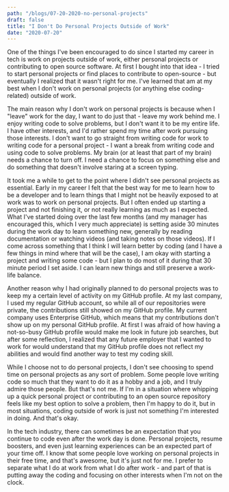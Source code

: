 ```yaml
---
path: "/blogs/07-20-2020-no-personal-projects"
draft: false 
title: "I Don't Do Personal Projects Outside of Work"
date: "2020-07-20"
---
```


One of the things I've been encouraged to do since I started my career in tech is work on projects outside of work, either personal projects or contributing to open source software. At first I bought into that idea - I tried to start personal projects or find places to contribute to open-source - but eventually I realized that it wasn't right for me. I've learned that am at my best when I don't work on personal projects (or anything else coding-related) outside of work.

The main reason why I don't work on personal projects is because when I "leave" work for the day, I want to do just that - leave my work behind me. I enjoy writing code to solve problems, but I don't want it to be my entire life. I have other interests, and I'd rather spend my time after work pursuing those interests. I don't want to go straight from writing code for work to writing code for a personal project - I want a break from writing code and using code to solve problems. My brain (or at least that part of my brain) needs a chance to turn off. I need a chance to focus on something else and do something that doesn't involve staring at a screen typing.

It took me a while to get to the point where I didn't see personal projects as essential. Early in my career I felt that the best way for me to learn how to be a developer and to learn things that I might not be heavily exposed to at work was to work on personal projects. But I often ended up starting a project and not finishing it, or not really learning as much as I expected. What I've started doing over the last few months (and my manager has encouraged this, which I very much appreciate) is setting aside 30 minutes during the work day to learn something new, generally by reading documentation or watching videos (and taking notes on those videos). If I come across something that I think I will learn better by coding (and I have a few things in mind where that will be the case), I am okay with starting a project and writing some code - but I plan to do most of it during that 30 minute period I set aside. I can learn new things and still preserve a work-life balance.

Another reason why I had originally planned to do personal projects was to keep my a certain level of activity on my GitHub profile. At my last company, I used my regular GitHub account, so while all of our repositories were private, the contributions still showed on my GitHub profile. My current company uses Enterprise GitHub, which means that my contributions don't show up on my personal GitHub profile. At first I was afraid of how having a not-so-busy GitHub profile would make me look in future job searches, but after some reflection, I realized that any future employer that I wanted to work for would understand that my GitHub profile does not reflect my abilities and would find another way to test my coding skill.

While I choose not to do personal projects, I don't see choosing to spend time on personal projects as any sort of problem. Some people love writing code so much that they want to do it as a hobby and a job, and I truly admire those people. But that's not me. If I'm in a situation where whipping up a quick personal project or contributing to an open source repository feels like my best option to solve a problem, then I'm happy to do it, but in most situations, coding outside of work is just not something I'm interested in doing. And that's okay. 

In the tech industry, there can sometimes be an expectation that you continue to code even after the work day is done. Personal projects, resume boosters, and even just learning experiences can be an expected part of your time off. I know that some people love working on personal projects in their free time, and that's awesome, but it's just not for me. I prefer to separate what I do at work from what I do after work - and part of that is putting away the coding and focusing on other interests when I'm not on the clock.